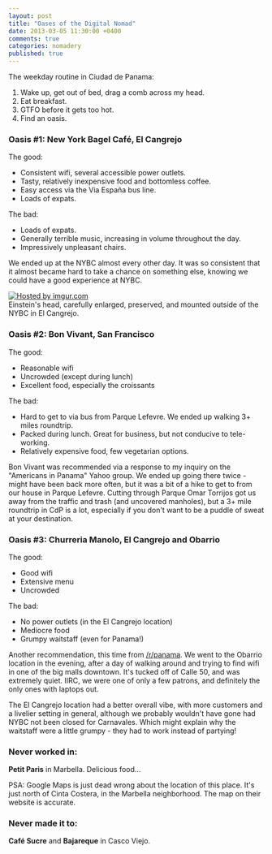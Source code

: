 ```yaml
---
layout: post
title: "Oases of the Digital Nomad"
date: 2013-03-05 11:30:00 +0400
comments: true
categories: nomadery
published: true
---
```


The weekday routine in Ciudad de Panama:

 1. Wake up, get out of bed, drag a comb across my head.
 1. Eat breakfast.
 3. GTFO before it gets too hot.  
 4. Find an oasis.

### Oasis #1: New York Bagel Café, El Cangrejo

The good:

- Consistent wifi, several accessible power outlets.
- Tasty, relatively inexpensive food and bottomless coffee.
- Easy access via the Via España bus line.
- Loads of expats.

The bad:

- Loads of expats.
- Generally terrible music, increasing in volume throughout the day.
- Impressively unpleasant chairs.

We ended up at the NYBC almost every other day. It was so consistent that it almost became hard to take a chance on something else, knowing we could have a good experience at NYBC.

<a href="http://imgur.com/QeH3ACq"><img src="http://i.imgur.com/QeH3ACq.jpg" title="Hosted by imgur.com"/></a>  
Einstein's head, carefully enlarged, preserved, and mounted outside of the NYBC in El Cangrejo.

### Oasis #2: Bon Vivant, San Francisco

The good:

- Reasonable wifi
- Uncrowded (except during lunch)
- Excellent food, especially the croissants

The bad:

- Hard to get to via bus from Parque Lefevre. We ended up walking 3+ miles roundtrip.
- Packed during lunch. Great for business, but not conducive to tele-working.
- Relatively expensive food, few vegetarian options.

Bon Vivant was recommended via a response to my inquiry on the "Americans in Panama" Yahoo group. We ended up going there twice - might have been back more often, but it was a bit of a hike to get to from our house in Parque Lefevre. Cutting through Parque Omar Torrijos got us away from the traffic and trash (and uncovered manholes), but a 3+ mile roundtrip in CdP is a lot, especially if you don't want to be a puddle of sweat at your destination.

### Oasis #3: Churreria Manolo, El Cangrejo and Obarrio

The good:

- Good wifi
- Extensive menu
- Uncrowded

The bad:

- No power outlets (in the El Cangrejo location)
- Mediocre food
- Grumpy waitstaff (even for Panama!)

Another recommendation, this time from [/r/panama](http://www.reddit.com/r/Panama/comments/176xy4/recommend_a_good_coffee_shop_w_wifi_in_panama_city/). We went to the Obarrio location in the evening, after a day of walking around and trying to find wifi in one of the big malls downtown. It's tucked off of Calle 50, and was extremely quiet. IIRC, we were one of only a few patrons, and definitely the only ones with laptops out.

The El Cangrejo location had a better overall vibe, with more customers and a livelier setting in general, although we probably wouldn't have gone had NYBC not been closed for Carnavales. Which might explain why the waitstaff were a little grumpy - they had to work instead of partying!

### Never worked in:

**Petit Paris** in Marbella. Delicious food...

PSA: Google Maps is just dead wrong about the location of this place. It's just north of Cinta Costera, in the Marbella neighborhood. The map on their website is accurate.

### Never made it to:

**Café Sucre** and **Bajareque** in Casco Viejo.